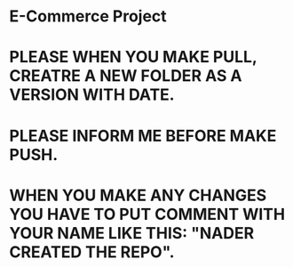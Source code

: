 # E-Commerce Project

# PLEASE WHEN YOU MAKE PULL, CREATRE A NEW FOLDER AS A VERSION WITH DATE.

# PLEASE INFORM ME BEFORE MAKE PUSH.

# WHEN YOU MAKE ANY CHANGES YOU HAVE TO PUT COMMENT WITH YOUR NAME LIKE THIS: "NADER CREATED THE REPO".
